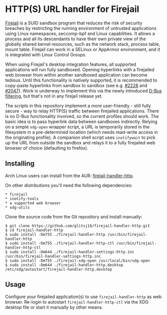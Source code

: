 # HTTP(S) URL handler for Firejail

[Firejail](https://github.com/netblue30/firejail) is a SUID sandbox program that reduces the risk of security breaches by restricting the running environment of untrusted applications using Linux namespaces, seccomp-bpf
and Linux capabilities. It allows a process and all its descendants to have their own private view of the globally shared kernel resources, such as the network stack, process table, mount table. Firejail can work in a SELinux or AppArmor environment, and it is integrated with Linux Control Groups.

When using Firejail's desktop integration features, all supported applications will run fully sandboxed. Opening hyperlinks with a firejailed web browser from within another sandboxed application can become tedious. Until this functionality is natively supported, it is recommended to copy-paste hyperlinks from sandbox to sandbox (see e.g.  [#2228](https://github.com/netblue30/firejail/issues/2228) and [#2047](https://github.com/netblue30/firejail/issues/2047)). Work is underway to implement this via the newly introduced [D-Bus filtering](https://github.com/netblue30/firejail/issues/3471#issuecomment-646582480), but that's not in any firejail release yet.

The scripts in this repository implement a more user-friendly - still fully secure - way to relay HTTP(S) traffic between firejailed applications. There is no D-Bus functionality involved, so the current profiles should work. The basic idea is to pass hyperlink data between sandboxes indirectly. Relying on a simple `xdg-open` wrapper script, a URL is temporarily stored in the filesystem in a pre-determined location (which needs read-write access in the originating profile). A companion shell script uses `inotifywait` to pick up the URL from outside the sandbox and relays it to a fully firejailed web browser of choice (defaulting to firefox).

## Installing

Arch Linux users can install from the AUR: [firejail-handler-http](https://aur.archlinux.org/packages/firejail-handler-http/).

On other distributions you'll need the following dependencies:

	* firejail
	* inotify-tools
	* a supported web browser
	* xdg-utils

Clone the source code from the Git repository and install manually:

`````
$ git clone https://github.com/glitsj16/firejail-handler-http.git
$ cd firejail-handler-http
$ sudo install -Dm755 ./firejail-handler-http /usr/bin/firejail-handler-http
$ sudo install -Dm755 ./firejail-handler-http-ctl /usr/bin/firejail-handler-http-ctl
$ sudo install -Dm644 ./firejail-handler-settings-http.inc /usr/bin/firejail-handler-settings-http.inc
$ sudo install -Dm755 ./firejail-xdg-open /usr/local/bin/xdg-open
$ sudo install -Dm644 ./firejail-handler-http.desktop /etc/xdg/autostart/firejail-handler-http.desktop
`````

## Usage

Configure your firejailed application(s) to use `firejail-handler-http` as web browser.
Re-login to autostart `firejail-handler-http-ctl` via the XDG desktop file or start it manually by other means.
